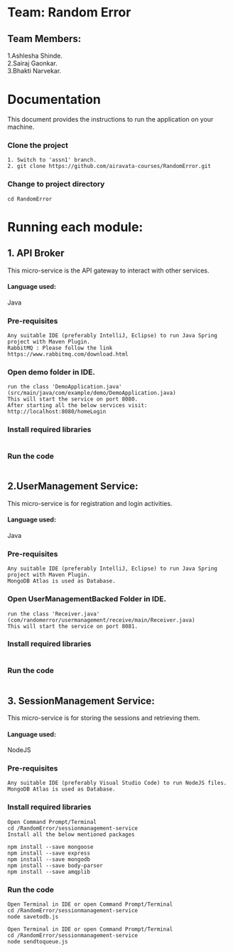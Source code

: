 # Team: Random Error

## Team Members:
1.Ashlesha Shinde.<br>
2.Sairaj Gaonkar.<br>
3.Bhakti Narvekar.

# Documentation
This document provides the instructions to run the application on your machine.

### Clone the project
```
1. Switch to 'assn1' branch.
2. git clone https://github.com/airavata-courses/RandomError.git
```
### Change to project directory
```
cd RandomError
```
# Running each module:
## 1. API Broker
This micro-service is the API gateway to interact with other services.
#### Language used: 
Java
### Pre-requisites
```
Any suitable IDE (preferably IntelliJ, Eclipse) to run Java Spring project with Maven Plugin.
RabbitMQ : Please follow the link https://www.rabbitmq.com/download.html
```
### Open demo folder in IDE.
```
run the class 'DemoApplication.java' (src/main/java/com/example/demo/DemoApplication.java)
This will start the service on port 8080.
After starting all the below services visit: http://localhost:8080/homeLogin
```

### Install required libraries
```

```

### Run the code
```

```
## 2.UserManagement Service:
This micro-service is for registration and login activities.
#### Language used: 
Java
### Pre-requisites
```
Any suitable IDE (preferably IntelliJ, Eclipse) to run Java Spring project with Maven Plugin.
MongoDB Atlas is used as Database.
```
### Open UserManagementBacked Folder in IDE.
```
run the class 'Receiver.java' (com/randomerror/usermanagement/receive/main/Receiver.java)
This will start the service on port 8081.
```

### Install required libraries
```

```

### Run the code
```

```
## 3. SessionManagement Service:
This micro-service is for storing the sessions and retrieving them.
#### Language used: 
NodeJS
### Pre-requisites
```
Any suitable IDE (preferably Visual Studio Code) to run NodeJS files.
MongoDB Atlas is used as Database.
```

### Install required libraries
```
Open Command Prompt/Terminal
cd /RandomError/sessionmanagement-service
Install all the below mentioned packages

npm install --save mongoose
npm install --save express
npm install --save mongodb
npm install --save body-parser
npm install --save amqplib
```

### Run the code
```
Open Terminal in IDE or open Command Prompt/Terminal
cd /RandomError/sessionmanagement-service
node savetodb.js

Open Terminal in IDE or open Command Prompt/Terminal
cd /RandomError/sessionmanagement-service
node sendtoqueue.js
```
